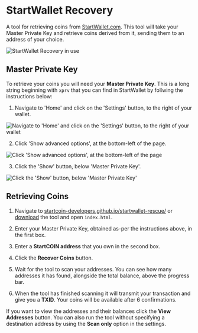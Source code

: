 # StartWallet Recovery

A tool for retrieving coins from [StartWallet.com](http://startwallet.com). This tool will take your Master Private Key and retrieve coins derived from it, sending them to an address of your choice.

![StartWallet Recovery in use](http://i.giphy.com/xTiQyp9qeXRCbH2tdC.gif)

## Master Private Key

To retrieve your coins you will need your **Master Private Key**. This is a long string beginning with `xprv` that you can find in StartWallet by follwing the instructions below:

1. Navigate to 'Home' and click on the 'Settings' button, to the right of your wallet.

![Navigate to 'Home' and click on the 'Settings' button, to the right of your wallet](http://i.imgur.com/j1evgBT.png)

2. Click 'Show advanced options', at the bottom-left of the page.

![Click 'Show advanced options', at the bottom-left of the page](http://i.imgur.com/Ck8P3pq.png)

3. Click the 'Show' button, below 'Master Private Key'.

![Click the 'Show' button, below 'Master Private Key'](http://i.imgur.com/wHfDVQP.png)

## Retrieving Coins

1. Navigate to [startcoin-developers.github.io/startwallet-rescue/](https://startcoin-developers.github.io/startwallet-rescue/) or [download](https://github.com/startcoin-developers/startwallet-rescue/archive/master.zip) the tool and open `index.html`.

2. Enter your Master Private Key, obtained as-per the instructions above, in the first box.

3. Enter a **StartCOIN address** that you own in the second box.

4. Click the **Recover Coins** button.

5. Wait for the tool to scan your addresses. You can see how many addresses it has found, alongside the total balance, above the progress bar.

6. When the tool has finished scanning it will transmit your transaction and give you a **TXID**. Your coins will be available after 6 confirmations.

If you want to view the addresses and their balances click the **View Addresses** button. You can also run the tool without specifying a destination address by using the **Scan only** option in the settings.
